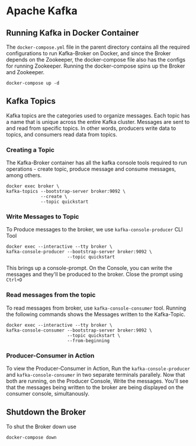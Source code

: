 # Apache Kafka 

## Running Kafka in Docker Container

The `docker-compose.yml` file in the parent directory contains all the required configurations to run Kafka-Broker on Docker, and since the Broker depends on the Zookeeper, the docker-compose file also has the configs for running Zookeeper. Running the docker-compose spins up the Broker and Zookeeper.

```
docker-compose up -d
```

## Kafka Topics 

Kafka topics are the categories used to organize messages. Each topic has a name that is unique across the entire Kafka cluster. Messages are sent to and read from specific topics. In other words, producers write data to topics, and consumers read data from topics.

### Creating a Topic

The Kafka-Broker container has all the kafka console tools required to run operations - create topic, produce message and consume messages, among others.

```
docker exec broker \
kafka-topics --bootstrap-server broker:9092 \
             --create \
             --topic quickstart
```

### Write Messages to Topic

To Produce messages to the broker, we use `kafka-console-producer` CLI Tool

```
docker exec --interactive --tty broker \
kafka-console-producer --bootstrap-server broker:9092 \
                       --topic quickstart
```

This brings up a console-prompt. On the Console, you can write the messages and they'll be produced to the broker. Close the prompt using `Ctrl+D`

### Read messages from the topic

To read messages from broker, use `kafka-console-consumer` tool. Running the following commands shows the Messages written to the Kafka-Topic.

```
docker exec --interactive --tty broker \
kafka-console-consumer --bootstrap-server broker:9092 \
                       --topic quickstart \
                       --from-beginning
```

### Producer-Consumer in Action

To view the Producer-Consumer in Action, Run the `kafka-console-producer` and `kafka-console-consumer` in two separate terminals parallely. Now that both are running, on the Producer Console, Write the messages. You'll see that the messages being written to the broker are being displayed on the consumer console, simultanously.

## Shutdown the Broker

To shut the Broker down use
```
docker-compose down
```